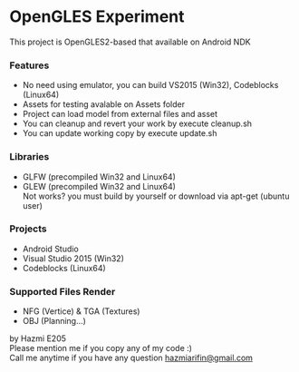 # OpenGLES Experiment
This project is OpenGLES2-based that available on Android NDK


### Features
+ No need using emulator, you can build VS2015 (Win32), Codeblocks (Linux64)
+ Assets for testing avalable on Assets folder 
+ Project can load model from external files and asset
+ You can cleanup and revert your work by execute cleanup.sh
+ You can update working copy by execute update.sh


### Libraries
+ GLFW (precompiled Win32 and Linux64)
+ GLEW (precompiled Win32 and Linux64)
<br>Not works? you must build by yourself or download via apt-get (ubuntu user)


### Projects
+ Android Studio
+ Visual Studio 2015 (Win32)
+ Codeblocks (Linux64)

### Supported Files Render
+ NFG (Vertice) & TGA (Textures)
+ OBJ (Planning...)

by Hazmi E205
<br>Please mention me if you copy any of my code :)
<br>Call me anytime if you have any question hazmiarifin@gmail.com
